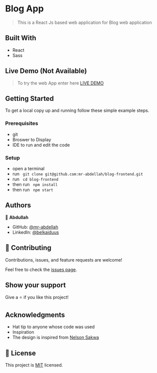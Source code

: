 # Blog App

> This is a React Js based web application for Blog web application


## Built With

- React
- Sass

## Live Demo (Not Available)
> To try the web App enter here [LIVE DEMO]()

## Getting Started

To get a local copy up and running follow these simple example steps.

### Prerequisites

- git
- Broswer to Display
- IDE to run and edit the code

### Setup

- open a terminal
- run ``` git clone git@github.com:mr-abdellah/blog-frontend.git```
- run ``` cd blog-frontend```
- then run ``` npm install```
- then run ``` npm start```

## Authors

👤 **Abdullah**

- GitHub: [@mr-abdellah](https://github.com/mr-abdellah)
- LinkedIn: [@belkaiduus](https://www.linkedin.com/in/belkaidus/)

## 🤝 Contributing

Contributions, issues, and feature requests are welcome!

Feel free to check the [issues page](../../issues/).

## Show your support

Give a ⭐️ if you like this project!

## Acknowledgments

- Hat tip to anyone whose code was used
- Inspiration
- The design is inspired from [Nelson Sakwa](https://www.behance.net/sakwadesignstudio)

## 📝 License

This project is [MIT](./MIT.md) licensed.
